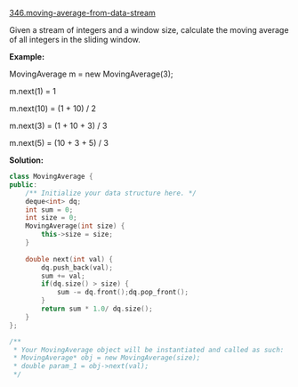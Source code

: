 [346.moving-average-from-data-stream](https://leetcode.com/problems/moving-average-from-data-stream/)  

Given a stream of integers and a window size, calculate the moving average of all integers in the sliding window.

**Example:**

  
MovingAverage m = new MovingAverage(3);
  
m.next(1) = 1
  
m.next(10) = (1 + 10) / 2
  
m.next(3) = (1 + 10 + 3) / 3
  
m.next(5) = (10 + 3 + 5) / 3  



**Solution:**  

```cpp
class MovingAverage {
public:
    /** Initialize your data structure here. */
    deque<int> dq;
    int sum = 0;
    int size = 0;
    MovingAverage(int size) {
        this->size = size;
    }
    
    double next(int val) {
        dq.push_back(val);
        sum += val;
        if(dq.size() > size) {
            sum -= dq.front();dq.pop_front();
        }
        return sum * 1.0/ dq.size();
    }
};

/**
 * Your MovingAverage object will be instantiated and called as such:
 * MovingAverage* obj = new MovingAverage(size);
 * double param_1 = obj->next(val);
 */
```
      
